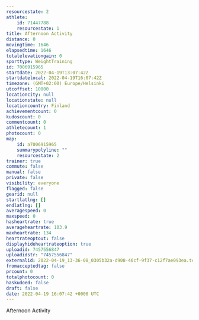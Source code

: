 ```yaml
---
resourcestate: 2
athlete:
    id: 71447788
    resourcestate: 1
title: Afternoon Activity
distance: 0
movingtime: 1646
elapsedtime: 1646
totalelevationgain: 0
sporttype: WeightTraining
id: 7006915965
startdate: 2022-04-19T13:07:42Z
startdatelocal: 2022-04-19T16:07:42Z
timezone: (GMT+02:00) Europe/Helsinki
utcoffset: 10800
locationcity: null
locationstate: null
locationcountry: Finland
achievementcount: 0
kudoscount: 0
commentcount: 0
athletecount: 1
photocount: 0
map:
    id: a7006915965
    summarypolyline: ""
    resourcestate: 2
trainer: true
commute: false
manual: false
private: false
visibility: everyone
flagged: false
gearid: null
startlatlng: []
endlatlng: []
averagespeed: 0
maxspeed: 0
hasheartrate: true
averageheartrate: 103.9
maxheartrate: 134
heartrateoptout: false
displayhideheartrateoption: true
uploadid: 7457556847
uploadidstr: "7457556847"
externalid: 2022-04-19_13-36-08_0305b32a-d908-46cf-9f37-c12f7ae093ea.tcx
fromacceptedtag: false
prcount: 0
totalphotocount: 0
haskudoed: false
draft: false
date: 2022-04-19 16:07:42 +0000 UTC
---
```

Afternoon Activity